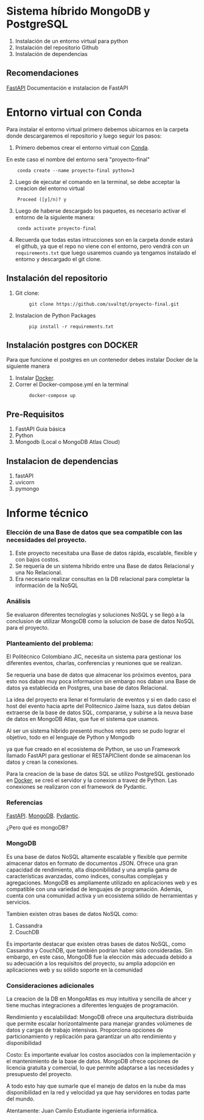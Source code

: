 # Sistema híbrido MongoDB y PostgreSQL
1. Instalación de un entorno virtual para python
2. Instalación del repositorio Github
3. Instalación de dependencias

## Recomendaciones
[FastAPI](https://fastapi.tiangolo.com/es/#instalacion) Documentación e instalacion de FastAPI

# Entorno virtual con Conda
Para instalar el entorno virtual primero debemos ubicarnos en la carpeta donde descargaremos el repositorio y luego seguir los pasos:
1. Primero debemos crear el entorno virtual con [Conda](https://conda.io/projects/conda/en/latest/user-guide/install/index.html).

En este caso el nombre del entorno será "proyecto-final"
```
    conda create --name proyecto-final python=3
```
2. Luego de ejecutar el comando en la terminal, se debe acceptar la creacion del entorno virtual
```
    Proceed ([y]/n)? y
```
3. Luego de haberse descargado los paquetes, es necesario activar el entorno de la siguiente manera:
```
    conda activate proyecto-final
```
4. Recuerda que todas estas intrucciones son en la carpeta donde estará el github, ya que el repo no viene con el entorno, pero vendrá con un ```requirements.txt``` que luego usaremos cuando ya tengamos instalado el entorno y descargado el git clone.
## Instalación del repositorio 
1. Git clone:
    ```
         git clone https://github.com/svaltqt/proyecto-final.git
    ```
2. Instalacion de Python Packages
    ``` 
         pip install -r requirements.txt
    ```
## Instalación postgres con DOCKER 
Para que funcione el postgres en un contenedor debes instalar Docker de la siguiente manera

1. Instalar [Docker](https://www.docker.com).
2. Correr el Docker-compose.yml en la terminal
    ```
         docker-compose up 
    ```
## Pre-Requisitos

1. FastAPI Guia básica
2. Python 
3. Mongodb (Local o MongoDB Atlas Cloud)


## Instalacion de dependencias

1. fastAPI
2. uvicorn
3. pymongo


# Informe técnico
### Elección de una Base de datos que sea compatible con las necesidades del proyecto.

1. Este proyecto necesitaba una Base de datos rápida, escalable, flexible y con bajos costos.
2. Se requería de un sistema híbrido entre una Base de datos Relacional y una No Relacional.
3. Era necesario realizar consultas en la DB relacional para completar la información de la NoSQL

### Análisis

Se evaluaron diferentes tecnologías y soluciones NoSQL y se llegó a la conclusion de utilizar MongoDB
como la solucion de base de datos NoSQL para el proyecto.

### Planteamiento del problema:
El Politécnico Colombiano JIC, necesita un sistema para gestionar los diferentes eventos, charlas, conferencias y reuniones que se realizan.

Se requeria una base de datos que almacenar los próximos eventos, para esto nos daban muy poca informacion sin embargo nos daban una Base de datos ya establecida en Postgres, una 
base de datos Relacional.

La idea del proyecto era llenar el formulario de eventos y si en dado caso el host del evento hacia aprte del Politecnico Jaime Isaza, sus datos debian extraerse
de la base  de datos SQL, compararse, y subirse a la neuva base de datos en MongoDB Atlas, que fue el sistema que usamos.

Al ser un sistema híbrido presentó muchos retos pero se pudo lograr el objetivo, todo en el lenguaje de Python y Mongodb

ya que fue creado en el ecosistema de Python, se uso un Framework llamado FastAPI para gestionar el RESTAPIClient donde se almacenan los datos y crean la conexiones.

Para la creacion de la base de datos SQL se utilizo PostgreSQL gestionado en [Docker](https://www.docker.com), se creó el servidor y la conexion a travez de Python.
Las conexiones se realizaron con el framework de Pydantic.


### Referencias
[FastAPI](https://fastapi.tiangolo.com/es/tutorial/).
[MongoDB](https://www.mongodb.com/docs/).
[Pydantic](https://docs.pydantic.dev/latest/usage/models/).


¿Pero qué es mongoDB?

### MongoDB
Es una base de datos NoSQL altamente escalable y flexible que permite almacenar datos en formato de documentos JSON. Ofrece una gran capacidad de rendimiento, alta disponibilidad y una amplia gama de características avanzadas, como índices, consultas complejas y agregaciones. MongoDB es ampliamente utilizado en aplicaciones web y es compatible con una variedad de lenguajes de programación. Además, cuenta con una comunidad activa y un ecosistema sólido de herramientas y servicios.

Tambien existen otras bases de datos NoSQL como:

1. Cassandra
2. CouchDB

Es importante destacar que existen otras bases de datos NoSQL, como Cassandra y CouchDB, que también podrían haber sido consideradas. Sin embargo, en este caso, MongoDB fue la elección más adecuada debido a su adecuación a los requisitos del proyecto, su amplia adopción en aplicaciones web y su sólido soporte en la comunidad

### Consideraciones adicionales
La creacion de la DB en MongoAtlas es muy intuitiva y sencilla de ahcer y tiene muchas integraciones a diferentes lenguajes de programación.

Rendimiento y escalabilidad: MongoDB ofrece una arquitectura distribuida que permite escalar horizontalmente para manejar grandes volúmenes de datos y cargas de trabajo intensivas. Proporciona opciones de particionamiento y replicación para garantizar un alto rendimiento y disponibilidad

Costo: Es importante evaluar los costos asociados con la implementación y el mantenimiento de la base de datos. MongoDB ofrece opciones de licencia gratuita y comercial, lo que permite adaptarse a las necesidades y presupuesto del proyecto.

A todo esto hay que sumarle que el manejo de datos en la nube da mas disponibilidad en la red y velocidad ya que hay servidores en todas parte del mundo.



Atentamente: Juan Camilo
Estudiante ingenieria informática. 